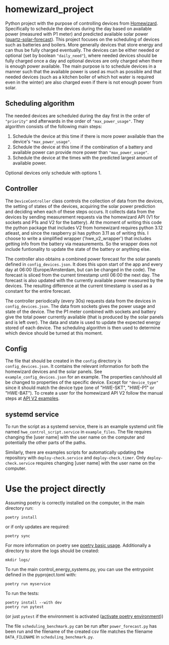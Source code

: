 # homewizard_project
Python project with the purpose of controlling devices from [Homewizard](https://www.homewizard.com/). Specifically to schedule the devices during the day based on available power (measured with P1 meter) and predicted available solar power ([quartz-solar-forecast](https://github.com/openclimatefix/open-source-quartz-solar-forecast)). This project focuses on the scheduling of devices such as batteries and boilers. More generally devices that store energy and can thus be fully charged eventually. The devices can be either needed or optional (set by boolean `"daily_need"`), where needed devices should be fully charged once a day and optional devices are only charged when there is enough power available. The main purpose is to schedule devices in a manner such that the available power is used as much as possible and that needed devices (such as a kitchen boiler of which hot water is required even in the winter) are also charged even if there is not enough power from solar.

## Scheduling algorithm
The needed devices are scheduled during the day first in the order of `"priority"` and afterwards in the order of `"max_power_usage"`. 
They algorithm consists of the following main steps:
1. Schedule the device at this time if there is more power available than the device's `"max_power_usage"`.
2. Schedule the device at this time if the combination of a battery and available power can provide more power than `"max_power_usage"`.
3. Schedule the device at the times with the predicted largest amount of available power.

Optional devices only schedule with options 1.

## Controller
The `DeviceController` class controls the collection of data from the devices, the setting of states of the devices, acquiring the solar power prediction and deciding when each of these steps occurs. It collects data from the devices by sending measurement requests via the homewizard API (V1 for sockets and P1s and V2 for the battery). At the moment of writing this code the python package that includes V2 from homewizard requires python 3.12 atleast, and since the raspberry pi has python 3.11 as of writing this. I choose to write a simplified wrapper ('hwe_v2_wrapper') that includes getting info from the battery via measurements. So the wrapper does not include funtionality to update the state of the battery or anything else.

The controller also obtains a combined power forecast for the solar panels defined in `config_devices.json`. It does this upon start of the app and every day at 06:00 (Europe/Amsterdam, but can be changed in the code). The forecast is sliced from the current timestamp until 06:00 the next day. The forecast is also updated with the currently available power measured by the devices. The resulting difference at the current timestamp is used as a constant for the entire forecast.

The controller periodically (every 30s) requests data from the devices in `config_devices.json`. The data from sockets gives the power usage and state of the device. The the P1 meter combined with sockets and battery give the total power currently available (that is produced by the solar panels and is left over). The data and state is used to update the expected energy stored of each device. The scheduling algorithm is then used to determine which device should be turned at this moment.

## Config
The file that should be created in the `config` directory is `config_devices.json`. It contains the relevant information for both the homewizard devices and the solar panels. See `example_config_devices.json` for an example. The properties can/should all be changed to properties of the specific device. Except for `"device_type"` since it should match the device type (one of "HWE-SKT", "HWE-P1" or "HWE-BAT"). To create a user for the homewizard API V2 follow the manual steps at [API V2 examples](https://api-documentation.homewizard.com/docs/v2/authorization#examples). 

## systemd service
To run the script as a systemd service, there is an example systemd unit file named `hwe_control_script.service` in `example_files`. The file requires changing the [user name] with the user name on the computer and potentially the other parts of the paths.

Similarly, there are examples scripts for automatically updating the repository with `deploy-check.service` and `deploy-check.timer`. Only `deploy-check.service` requires changing [user name] with the user name on the computer.

# Use the project directly
Assuming poetry is correctly installed on the computer, in the main directory run:
```
poetry install
```
or if only updates are required:
```
poetry sync
```
For more information on poetry see [poetry basic usage](https://python-poetry.org/docs/basic-usage/). Additionally a directory to store the logs should be created:
```
mkdir logs/
```

To run the main control_energy_systems.py, you can use the entrypoint defined in the pyproject.toml with:
```
poetry run myservice
```
To run the tests:
```
poetry install --with dev
poetry run pytest
```
(or just `pytest` if the environment is activated ([activate poetry environment](https://python-poetry.org/docs/managing-environments#activating-the-environment)))

The file `scheduling_benchmark.py` can be run after `power_forecast.py` has been run and the filename of the created csv file matches the filename `DATA_FILENAME` in `scheduling_benchmark.py`.
